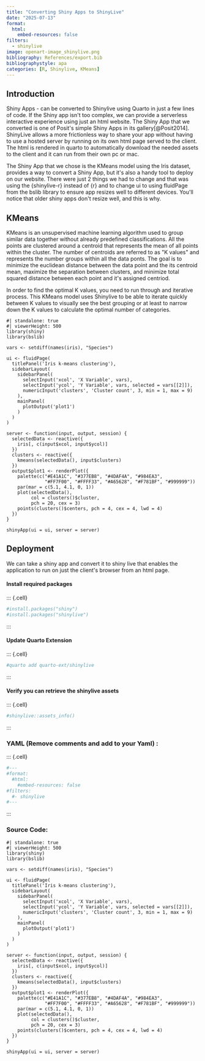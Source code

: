 ```yaml
---
title: "Converting Shiny Apps to ShinyLive"
date: "2025-07-13"
format: 
  html:
    embed-resources: false
filters:
  - shinylive
image: openart-image_shinylive.png
bibliography: References/export.bib  
bibliographystyle: apa
categories: [R, Shinylive, KMeans]
---
```




## Introduction

Shiny Apps - can be converted to Shinylive using Quarto in just a few lines of code. If the Shiny app isn't too complex, we can provide a serverless interactive experience using just an html website. The Shiny App that we converted is one of Posit's simple Shiny Apps in its gallery[@Posit2014]. ShinyLive allows a more frictionless way to share your app without having to use a hosted server by running on its own html page served to the client. The html is rendered in quarto to automatically download the needed assets to the client and it can run from their own pc or mac. 

The Shiny App that we chose is the KMeans model using the Iris dataset, provides a way to convert a Shiny App, but it's also a handy tool to deploy on our website. There were just 2 things we had to change and that was using the {shinylive-r} instead of {r} and to change ui to using fluidPage from the bslib library to ensure app resizes well to different devices. You'll notice that older shiny apps don't resize well, and this is why. 

## KMeans

KMeans is an unsupervised machine learning algorithm used to group similar data together without already predefined classifications. All the points are clustered around a centroid that represents the mean of all points within the cluster. The number of centroids are referred to as "K values" and represents the number groups within all the data ponts.  The goal is to minimize the euclidean distance between the data point and the its centroid mean, maximize the separation between clusters, and minimize total squared distance between each point and it's assigned centriod.

In order to find the optimal K values, you need to run through and iterative process. This KMeans model uses Shinylive to be able to iterate quickly between K values to visually see the best grouping or at least to narrow down the K values to calculate the optimal number of categories.


```{shinylive-r}
#| standalone: true
#| viewerHeight: 500
library(shiny)
library(bslib)

vars <- setdiff(names(iris), "Species")

ui <- fluidPage(
  titlePanel('Iris k-means clustering'),
  sidebarLayout(
    sidebarPanel(
      selectInput('xcol', 'X Variable', vars),
      selectInput('ycol', 'Y Variable', vars, selected = vars[[2]]),
      numericInput('clusters', 'Cluster count', 3, min = 1, max = 9)
    ),
    mainPanel(
      plotOutput('plot1')
    )
  )
)

server <- function(input, output, session) {
  selectedData <- reactive({
    iris[, c(input$xcol, input$ycol)]
  })
  clusters <- reactive({
    kmeans(selectedData(), input$clusters)
  })
  output$plot1 <- renderPlot({
    palette(c("#E41A1C", "#377EB8", "#4DAF4A", "#984EA3",
              "#FF7F00", "#FFFF33", "#A65628", "#F781BF", "#999999"))
    par(mar = c(5.1, 4.1, 0, 1))
    plot(selectedData(),
         col = clusters()$cluster,
         pch = 20, cex = 3)
    points(clusters()$centers, pch = 4, cex = 4, lwd = 4)
  })
}

shinyApp(ui = ui, server = server)
```

## Deployment

We can take a shiny app and convert it to shiny live that enables the application to run on just the client's browser from an html page.

#### Install required packages



::: {.cell}

```{.r .cell-code}
#install.packages("shiny")
#install.packages("shinylive")
```
:::



####  Update Quarto Extension 



::: {.cell}

```{.r .cell-code}
#quarto add quarto-ext/shinylive
```
:::




#### Verify you can retrieve the shinylive assets



::: {.cell}

```{.r .cell-code}
#shinylive::assets_info()
```
:::




### YAML (Remove comments and add to your Yaml) :



::: {.cell}

```{.r .cell-code}
#---
#format: 
  #html:
    #embed-resources: false
#filters:
  #- shinylive
#---
```
:::




### Source Code: 

```{{shinylive-r}}
#| standalone: true
#| viewerHeight: 500
library(shiny)
library(bslib)

vars <- setdiff(names(iris), "Species")

ui <- fluidPage(
  titlePanel('Iris k-means clustering'),
  sidebarLayout(
    sidebarPanel(
      selectInput('xcol', 'X Variable', vars),
      selectInput('ycol', 'Y Variable', vars, selected = vars[[2]]),
      numericInput('clusters', 'Cluster count', 3, min = 1, max = 9)
    ),
    mainPanel(
      plotOutput('plot1')
    )
  )
)

server <- function(input, output, session) {
  selectedData <- reactive({
    iris[, c(input$xcol, input$ycol)]
  })
  clusters <- reactive({
    kmeans(selectedData(), input$clusters)
  })
  output$plot1 <- renderPlot({
    palette(c("#E41A1C", "#377EB8", "#4DAF4A", "#984EA3",
              "#FF7F00", "#FFFF33", "#A65628", "#F781BF", "#999999"))
    par(mar = c(5.1, 4.1, 0, 1))
    plot(selectedData(),
         col = clusters()$cluster,
         pch = 20, cex = 3)
    points(clusters()$centers, pch = 4, cex = 4, lwd = 4)
  })
}

shinyApp(ui = ui, server = server)
```

